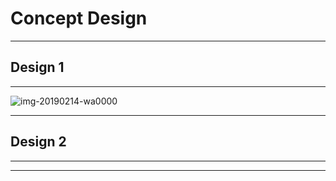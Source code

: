 # **Concept Design**  

***
## **Design 1**

***
![img-20190214-wa0000](https://user-images.githubusercontent.com/46917583/52760602-27772e00-3036-11e9-995f-b6bc12fd7ce0.jpg)

***
## **Design 2**

***

***
